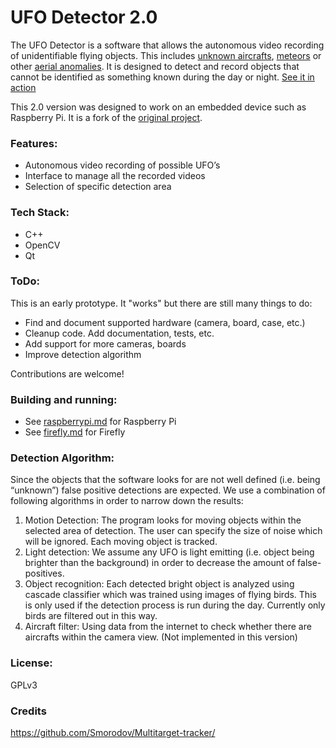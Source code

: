 # UFO Detector 2.0

The UFO Detector is a software that allows the autonomous video recording of unidentifiable flying objects. This
includes [unknown aircrafts](http://ufoid.net/videos/2-objects-flying-close-together), [meteors](http://ufoid.net/videos/meteor-captured-in-north-hollywood-ca)
or other [aerial anomalies](http://ufoid.net/videos/object-disappearing-in-clouds). It is designed to detect and record
objects that cannot be identified as something known during the day or night. [See it in action]

This 2.0 version was designed to work on an embedded device such as Raspberry Pi. It is a fork of
the [original project](https://github.com/UFOID/UFO-Detector).

### Features:

- Autonomous video recording of possible UFO’s
- Interface to manage all the recorded videos
- Selection of specific detection area

### Tech Stack:

- C++
- OpenCV
- Qt

### ToDo:

This is an early prototype. It "works" but there are still many things to do:

- Find and document supported hardware (camera, board, case, etc.)
- Cleanup code. Add documentation, tests, etc.
- Add support for more cameras, boards
- Improve detection algorithm

Contributions are welcome!

### Building and running:

- See [raspberrypi.md](raspberrypi.md) for Raspberry Pi
- See [firefly.md](firefly.md) for Firefly

### Detection Algorithm:

Since the objects that the software looks for are not well defined (i.e. being “unknown”) false positive detections are
expected. We use a combination of following algorithms in order to narrow down the results:

1. Motion Detection: The program looks for moving objects within the selected area of detection. The user can specify
   the size of noise which will be ignored. Each moving object is tracked.
2. Light detection: We assume any UFO is light emitting (i.e. object being brighter than the background) in order to
   decrease the amount of false-positives.
3. Object recognition: Each detected bright object is analyzed using cascade classifier which was trained using images
   of flying birds. This is only used if the detection process is run during the day. Currently only birds are filtered
   out in this way.
4. Aircraft filter: Using data from the internet to check whether there are aircrafts within the camera view. (Not
   implemented in this version)

### License:

GPLv3

### Credits

https://github.com/Smorodov/Multitarget-tracker/

[See it in action]: https://www.youtube.com/watch?v=Jai15P4kuug
